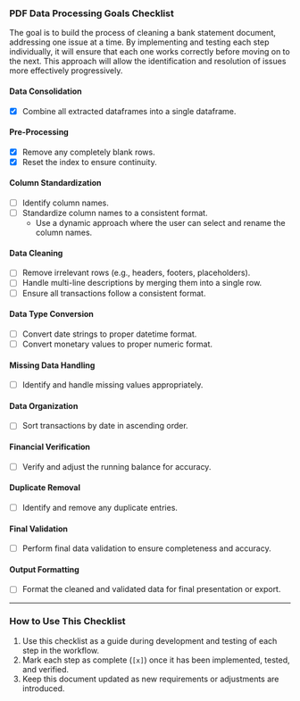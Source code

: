 ### **PDF Data Processing Goals Checklist**
The goal is to build the process of cleaning a bank statement document, addressing one issue at a time. 
By implementing and testing each step individually, it will ensure that each one works correctly before moving on to the next. 
This approach will allow the identification and resolution of issues more effectively progressively.

#### **Data Consolidation**
- [x] Combine all extracted dataframes into a single dataframe.

#### **Pre-Processing**
- [x] Remove any completely blank rows.
- [x] Reset the index to ensure continuity.

#### **Column Standardization**
- [ ] Identify column names.
- [ ] Standardize column names to a consistent format.
  - Use a dynamic approach where the user can select and rename the column names.
  
#### **Data Cleaning**
- [ ] Remove irrelevant rows (e.g., headers, footers, placeholders).
- [ ] Handle multi-line descriptions by merging them into a single row.
- [ ] Ensure all transactions follow a consistent format.

#### **Data Type Conversion**
- [ ] Convert date strings to proper datetime format.
- [ ] Convert monetary values to proper numeric format.

#### **Missing Data Handling**
- [ ] Identify and handle missing values appropriately.

#### **Data Organization**
- [ ] Sort transactions by date in ascending order.

#### **Financial Verification**
- [ ] Verify and adjust the running balance for accuracy.

#### **Duplicate Removal**
- [ ] Identify and remove any duplicate entries.

#### **Final Validation**
- [ ] Perform final data validation to ensure completeness and accuracy.

#### **Output Formatting**
- [ ] Format the cleaned and validated data for final presentation or export.

---

### How to Use This Checklist
1. Use this checklist as a guide during development and testing of each step in the workflow.
2. Mark each step as complete (`[x]`) once it has been implemented, tested, and verified.
3. Keep this document updated as new requirements or adjustments are introduced.
